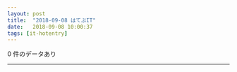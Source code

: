 ```yaml
---
layout: post
title:  "2018-09-08 はてぶIT"
date:   2018-09-08 10:00:37
tags: [it-hotentry]
---
```

0 件のデータあり

<hr>
